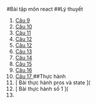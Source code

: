 #Bài tập môn react
##Lý thuyết
1. [ Câu 9 ](https://codepen.io/Phamdoanminhkhoi/pen/bGKerLQ)
2. [ Câu 10 ](https://codepen.io/Phamdoanminhkhoi/pen/QWxEMGJ)
3. [ Câu 11 ](https://codepen.io/Phamdoanminhkhoi/pen/ZEReZJv)
4. [ Câu 12 ](https://codepen.io/Phamdoanminhkhoi/pen/BaVWEZj)
5. [ Câu 12 ](https://codepen.io/Phamdoanminhkhoi/pen/vYrxMbO)
6. [ Câu 13 ](https://codepen.io/Phamdoanminhkhoi/pen/RwJpOQw)
7. [ Câu 14 ](https://codepen.io/Phamdoanminhkhoi/pen/bGKqJjg)
8. [ Câu 15 ](https://codepen.io/Phamdoanminhkhoi/pen/JjZLaag)
9. [ Câu 16 ](https://codepen.io/Phamdoanminhkhoi/pen/BaVrOqZ)
10. [ Câu 17 ](https://codepen.io/Phamdoanminhkhoi/pen/XWYExvj)
##Thực hành
1. [ Bài thực hành pros và state ](
2. [ Bài thực hành số 1 ](
3. 

